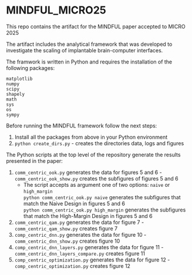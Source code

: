 # MINDFUL_MICRO25
This repo contains the artifact for the MINDFUL paper accepted to MICRO 2025

The artifact includes the analytical framework that was developed to investigate the scaling of implantable brain-computer interfaces.

The framwork is written in Python and requires the installation of the following packages:

`matplotlib`\
`numpy`\
`scipy`\
`shapely`\
`math`\
`sys`\
`os`\
`sympy`


Before running the MINDFUL framework follow the next steps:
1) Install all the packages from above in your Python environment
2) `python create_dirs.py` - creates the directories data, logs and figures

The Python scripts at the top level of the repository generate the results presented in the paper:
1) `comm_centric_ook.py` generates the data for figures 5 and 6 - `comm_centric_ook_show.py` creates the subfigures of figures 5 and 6
   -  The script accepts as argument one of two options: `naive` or `high_margin` \
      `python comm_centric_ook.py naive` generates the subfigures that match the Naive Design in figures 5 and 6 \
      `python comm_centric_ook.py high_margin` generates the subfigures that match the High-Margin Design in figures 5 and 6
2) `comm_centric_qam.py` generates the data for figure 7 - `comm_centric_qam_show.py` creates figure 7
3) `comp_centric_dnn.py` generates the data for figure 10 - `comm_centric_dnn_show.py` creates figure 10
4) `comp_centric_dnn_layers.py` generates the data for figure 11 - `comm_centric_dnn_layers_compare.py` creates figure 11
5) `comp_centric_optimization.py` generates the data for figure 12 - `comp_centric_optimization.py` creates figure 12
